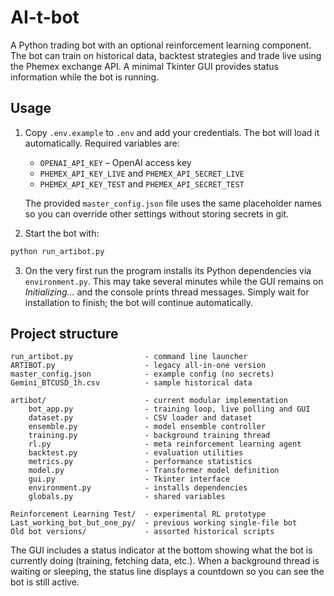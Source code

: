 # AI-t-bot

A Python trading bot with an optional reinforcement learning component. The bot can train on historical data, backtest strategies and trade live using the Phemex exchange API. A minimal Tkinter GUI provides status information while the bot is running.

## Usage

1. Copy `.env.example` to `.env` and add your credentials. The bot will load it automatically. Required variables are:

   - `OPENAI_API_KEY` – OpenAI access key
   - `PHEMEX_API_KEY_LIVE` and `PHEMEX_API_SECRET_LIVE`
   - `PHEMEX_API_KEY_TEST` and `PHEMEX_API_SECRET_TEST`

   The provided `master_config.json` file uses the same placeholder names so you can override other settings without storing secrets in git.
2. Start the bot with:

```bash
python run_artibot.py
```

3. On the very first run the program installs its Python dependencies via `environment.py`. This may take several minutes while the GUI remains on *Initializing…* and the console prints thread messages. Simply wait for installation to finish; the bot will continue automatically.

## Project structure

```
run_artibot.py                - command line launcher
ARTIBOT.py                    - legacy all-in-one version
master_config.json            - example config (no secrets)
Gemini_BTCUSD_1h.csv          - sample historical data

artibot/                      - current modular implementation
    bot_app.py                - training loop, live polling and GUI
    dataset.py                - CSV loader and dataset
    ensemble.py               - model ensemble controller
    training.py               - background training thread
    rl.py                     - meta reinforcement learning agent
    backtest.py               - evaluation utilities
    metrics.py                - performance statistics
    model.py                  - Transformer model definition
    gui.py                    - Tkinter interface
    environment.py            - installs dependencies
    globals.py                - shared variables

Reinforcement Learning Test/  - experimental RL prototype
Last_working_bot_but_one_py/  - previous working single-file bot
Old bot versions/             - assorted historical scripts
```

The GUI includes a status indicator at the bottom showing what the bot is currently doing (training, fetching data, etc.). When a background thread is waiting or sleeping, the status line displays a countdown so you can see the bot is still active.
